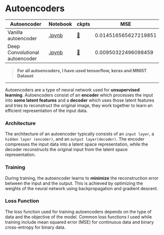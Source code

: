 # Autoencoders

| Autoencoder | Notebook | ckpts | MSE |
|-------------|----------|----------------------|-----|
|Vanilla autoencoder|[.ipynb](https://github.com/shoryasethia/Autoencoder/blob/main/VanillaAutoEncoder.ipynb)|[🔗](https://github.com/shoryasethia/Autoencoder/tree/main/checkpoints/VanillaAutoEncoder)|0.014516565627219851|
|Deep Convolutional autoencoder|[.ipynb](https://github.com/shoryasethia/Autoencoder/blob/main/DCAutoEncoder.ipynb)|[🔗]()|0.00950322496098459|

> **For all autoencoders, I have used tensorflow, keras and MNIST Dataset**
_________________________________________________________________________________________________________________________________________________
Autoencoders are a type of neural network used for **unsupervised learning**. Autoencoders consist of an **encoder** which processes the input into **some latent features** and a **decoder** which uses those latent features and tries to reconstruct the original image, they work together to learn an efficient representation of the input data.

### Architecture

The architecture of an autoencoder typically consists of an `input layer`, a `hidden layer (encoder)`, and an `output layer(decoder)`. The encoder compresses the input data into a latent space representation, while the decoder reconstructs the original input from the latent space representation.

### Training

During training, the autoencoder learns to **minimize** the reconstruction error between the input and the output. This is achieved by optimizing the weights of the neural network using backpropagation and gradient descent.

### Loss Function

The loss function used for training autoencoders depends on the type of data and the objective of the model. Common loss functions I used while training include mean squared error (MSE) for continuous data and binary cross-entropy for binary data.

